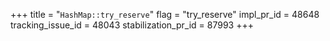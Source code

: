 +++
title = "`HashMap::try_reserve`"
flag = "try_reserve"
impl_pr_id = 48648
tracking_issue_id = 48043
stabilization_pr_id = 87993
+++
